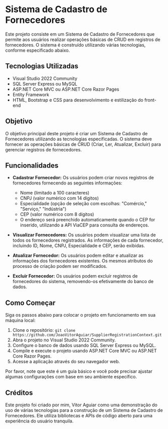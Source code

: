 # Sistema de Cadastro de Fornecedores

Este projeto consiste em um Sistema de Cadastro de Fornecedores que permite aos usuários realizar operações básicas de CRUD em registros de fornecedores. O sistema é construído utilizando várias tecnologias, conforme especificado abaixo.

## Tecnologias Utilizadas

- Visual Studio 2022 Community
- SQL Server Express ou MySQL
- ASP.NET Core MVC ou ASP.NET Core Razor Pages
- Entity Framework
- HTML, Bootstrap e CSS para desenvolvimento e estilização do front-end

## Objetivo

O objetivo principal deste projeto é criar um Sistema de Cadastro de Fornecedores utilizando as tecnologias especificadas. O sistema deve fornecer as operações básicas de CRUD (Criar, Ler, Atualizar, Excluir) para gerenciar registros de fornecedores.

## Funcionalidades

- **Cadastrar Fornecedor:** Os usuários podem criar novos registros de fornecedores fornecendo as seguintes informações:
  - Nome (limitado a 100 caracteres)
  - CNPJ (valor numérico com 14 dígitos)
  - Especialidade (opção de seleção com escolhas: "Comércio," "Serviço," "Indústria")
  - CEP (valor numérico com 8 dígitos)
  - O endereço será preenchido automaticamente quando o CEP for inserido, utilizando a API ViaCEP para consulta de endereços.

- **Visualizar Fornecedores:** Os usuários podem visualizar uma lista de todos os fornecedores registrados. As informações de cada fornecedor, incluindo ID, Nome, CNPJ, Especialidade e CEP, serão exibidas.

- **Atualizar Fornecedor:** Os usuários podem editar e atualizar as informações dos fornecedores existentes. Os mesmos atributos do processo de criação podem ser modificados.

- **Excluir Fornecedor:** Os usuários podem excluir registros de fornecedores do sistema, removendo-os efetivamente do banco de dados.

## Como Começar

Siga os passos abaixo para colocar o projeto em funcionamento em sua máquina local:

1. Clone o repositório: `git clone https://github.com/JoaoVitorAguiar/SupplierRegistrationContext.git`
2. Abra o projeto no Visual Studio 2022 Community.
3. Configure o banco de dados usando SQL Server Express ou MySQL.
4. Compile e execute o projeto usando ASP.NET Core MVC ou ASP.NET Core Razor Pages.
5. Acesse a aplicação através do seu navegador web.

Por favor, note que este é um guia básico e você pode precisar ajustar algumas configurações com base em seu ambiente específico.

## Créditos

Este projeto foi criado por mim, Vitor Aguiar como uma demonstração do uso de várias tecnologias para a construção de um Sistema de Cadastro de Fornecedores. Ele utiliza bibliotecas e APIs de código aberto para uma experiência do usuário tranquila.

